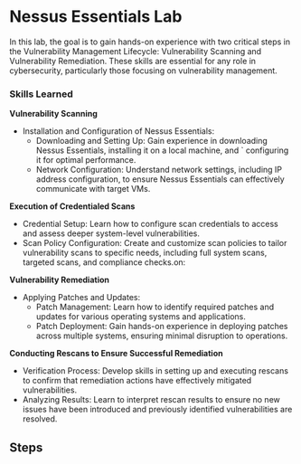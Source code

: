 # Nessus Essentials Lab
In this lab, the goal is to gain hands-on experience with two critical steps in the Vulnerability Management Lifecycle: Vulnerability Scanning and Vulnerability Remediation. These skills are essential for any role in cybersecurity, particularly those focusing on vulnerability management.

### Skills Learned

**Vulnerability Scanning**

- Installation and Configuration of Nessus Essentials:
   - Downloading and Setting Up: Gain experience in downloading Nessus Essentials, installing it on a local machine, and    `       configuring it for optimal performance.
   - Network Configuration: Understand network settings, including IP address configuration, to ensure Nessus Essentials can        effectively communicate with target VMs.

**Execution of Credentialed Scans**

   - Credential Setup: Learn how to configure scan credentials to access and assess deeper system-level vulnerabilities.
   - Scan Policy Configuration: Create and customize scan policies to tailor vulnerability scans to specific needs, including       full system scans, targeted scans, and compliance checks.on:

**Vulnerability Remediation**
   - Applying Patches and Updates:
      - Patch Management: Learn how to identify required patches and updates for various operating systems and applications.
      - Patch Deployment: Gain hands-on experience in deploying patches across multiple systems, ensuring minimal disruption           to operations.

**Conducting Rescans to Ensure Successful Remediation**
   - Verification Process: Develop skills in setting up and executing rescans to confirm that remediation actions have              effectively mitigated vulnerabilities.
   - Analyzing Results: Learn to interpret rescan results to ensure no new issues have been introduced and previously               identified vulnerabilities are resolved.

## Steps
